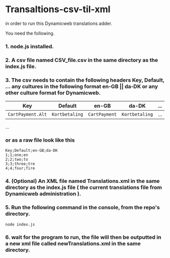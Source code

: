 # Transaltions-csv-til-xml

in order to run this Dynamicweb translations adder.

You need the following.

### 1. node.js installed.
### 2. A csv file named CSV_file.csv in the same directory as the index.js file.
### 3. The csv needs to contain the following headers Key, Default, ... any cultures in the following format en-GB || da-DK or any other culture format for Dynamicweb.
| Key              | Default        | en-GB         | da-DK         | ... |
| -----------------| ---------------| --------------| ------------- | --- |
| `CartPayment.Alt`| `Kortbetaling` | `CartPayment` | `Kortbetaling`| ... |
...
### or as a raw file look like this
```
Key;Default;en-GB;da-DK
1;1;one;en
2;2;two;to
3;3;three;tre
4;4;four;fire
```
### 4. (Optional) An XML file named Translations.xml in the same directory as the index.js file ( the current translations file from Dynamicweb administration ).
### 5. Run the following command in the console, from the repo's directory.

```
node index.js
```
### 6. wait for the program to run, the file will then be outputted in a new xml file called newTranslations.xml in the same directory.